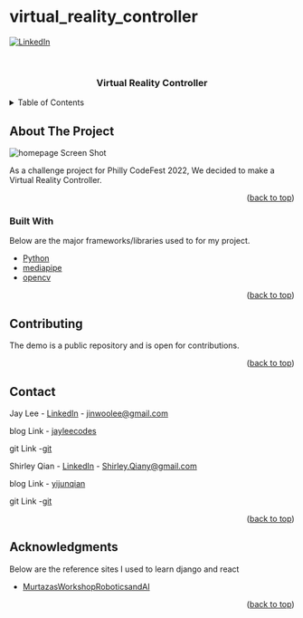 # virtual_reality_controller

<div id="top"></div>

[![LinkedIn][linkedin-shield]][linkedin-url]


<!-- PROJECT LOGO -->
<br />
<div align="center">
    <h3 align="center">Virtual Reality Controller</h3>
</div>



<!-- TABLE OF CONTENTS -->
<details>
  <summary>Table of Contents</summary>
  <ol>
    <li>
      <a href="#about-the-project">About The Project</a>
      <ul>
        <li><a href="#built-with">Built With</a></li>
      </ul>
    </li>
    <li><a href="#contact">Contact</a></li>
    <li><a href="#acknowledgments">Acknowledgments</a></li>
  </ol>
</details>


<!-- ABOUT THE PROJECT -->
## About The Project

![homepage Screen Shot][homepage-screenshot]

As a challenge project for Philly CodeFest 2022, We decided to make a Virtual Reality Controller.  

<p align="right">(<a href="#top">back to top</a>)</p>

### Built With

Below are the major frameworks/libraries used to for my project.

* [Python](https://www.python.org/)
* [mediapipe](https://google.github.io/mediapipe/)
* [opencv](https://opencv.org/)

<p align="right">(<a href="#top">back to top</a>)</p>


<!-- CONTRIBUTING -->
## Contributing

The demo is a public repository and is open for contributions. 

<p align="right">(<a href="#top">back to top</a>)</p>




<!-- CONTACT -->
## Contact

Jay Lee - [LinkedIn](linkedin-url) - jinwoolee@gmail.com

blog Link - [jayleecodes](https://jinlee487.github.io/)

git Link -[git](https://github.com/jinlee487)

Shirley Qian - [LinkedIn](https://www.linkedin.com/in/shirley-qiany/) - Shirley.Qiany@gmail.com

blog Link - [yijunqian](https://www.yijunqian.com/)

git Link -[git](https://github.com/yijunqian)

<p align="right">(<a href="#top">back to top</a>)</p>



<!-- ACKNOWLEDGMENTS -->
## Acknowledgments

Below are the reference sites I used to learn django and react

* [MurtazasWorkshopRoboticsandAI](https://www.youtube.com/c/MurtazasWorkshopRoboticsandAI)

<p align="right">(<a href="#top">back to top</a>)</p>


<!-- MARKDOWN LINKS & IMAGES -->
[linkedin-shield]: https://img.shields.io/badge/-LinkedIn-black.svg?style=for-the-badge&logo=linkedin&colorB=555
[linkedin-url]: https://www.linkedin.com/in/jinwoolee487/
[homepage-screenshot]: 1a8cc008-30d4-4d53-9909-a86b036d476d.png

